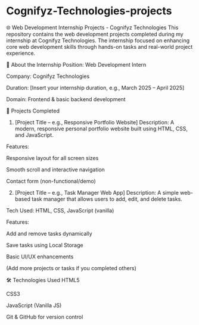 # Cognifyz-Technologies-projects


🌐 Web Development Internship Projects - Cognifyz Technologies
This repository contains the web development projects completed during my internship at Cognifyz Technologies. The internship focused on enhancing core web development skills through hands-on tasks and real-world project experience.

📌 About the Internship
Position: Web Development Intern

Company: Cognifyz Technologies

Duration: [Insert your internship duration, e.g., March 2025 – April 2025]

Domain: Frontend & basic backend development

💼 Projects Completed
1. [Project Title – e.g., Responsive Portfolio Website]
Description: A modern, responsive personal portfolio website built using HTML, CSS, and JavaScript.

Features:

Responsive layout for all screen sizes

Smooth scroll and interactive navigation

Contact form (non-functional/demo)

2. [Project Title – e.g., Task Manager Web App]
Description: A simple web-based task manager that allows users to add, edit, and delete tasks.

Tech Used: HTML, CSS, JavaScript (vanilla)

Features:

Add and remove tasks dynamically

Save tasks using Local Storage

Basic UI/UX enhancements

(Add more projects or tasks if you completed others)

🛠️ Technologies Used
HTML5

CSS3

JavaScript (Vanilla JS)

Git & GitHub for version control
